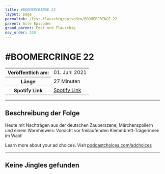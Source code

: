 ```yaml
---
title: #BOOMERCRINGE 22
layout: page
permalink: /fest-flauschig/episoden/BOOMERCRINGE-22
parent: Alle Episoden
grand_parent: Fest und Flauschig
nav_order: 330
---
```


# #BOOMERCRINGE 22
<table class="resp-table dcf-table dcf-table-responsive dcf-table-bordered dcf-table-striped dcf-w-100%">
                    <tbody>
                        <tr>
                            <th scope="row">Veröffentlich am:</th>
                            <td data-label="Veröffentlich am:">01. Juni 2021</td>
                        </tr>
                        <tr>
                            <th scope="row">Länge </th>
                            <td data-label="Länge ">27 Minuten</td>
                        </tr><tr>
                                <th scope="row">Spotify Link</th>
                                <td data-label="Spotify Link"><a href="https://open.spotify.com/episode/7r2erfH3RkHFxEcbQj3nid">Spotify Link</a></td>
                            </tr></tbody>
                </table>

***

## Beschreibung der Folge

<div>
<p>Heute mit Nachträgen aus der deutschen Zauberszene, Märchenspoilern und einem Warnhinweis: Vorsicht vor freilaufenden Klemmbrett-Trägerinnen im Wald!</p><p> </p><p>Learn more about your ad choices. Visit <a href="https://podcastchoices.com/adchoices">podcastchoices.com/adchoices</a></p>  
</div>

***

## Keine Jingles gefunden